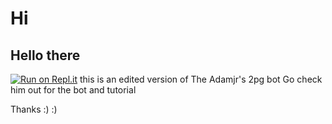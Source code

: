 # Hi 
## Hello there
[![Run on Repl.it](https://repl.it/badge/github/KrakenOnDiscord/not-another-disc-bot)](https://repl.it/github/KrakenOnDiscord/not-another-disc-bot)
this is an edited version of The Adamjr's 2pg bot
Go check him out for the bot and tutorial


Thanks :) :)
